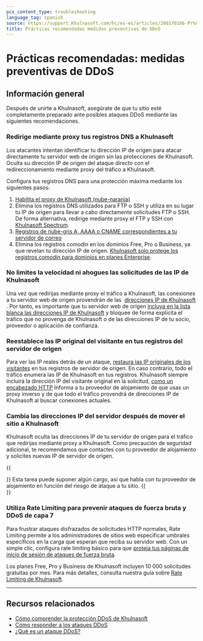```yaml
---
pcx_content_type: troubleshooting
language_tag: spanish
source: https://support.Khulnasoft.com/hc/es-es/articles/200170166-Pr%C3%A1cticas-recomendadas-medidas-preventivas-de-DDoS
title: Prácticas recomendadas medidas preventivas de DDoS
---
```


# Prácticas recomendadas: medidas preventivas de DDoS



## Información general

Después de unirte a Khulnasoft, asegúrate de que tu sitio esté completamente preparado ante posibles ataques DDoS mediante las siguientes recomendaciones.

### Redirige mediante proxy tus registros DNS a Khulnasoft

Los atacantes intentan identificar tu dirección IP de origen para atacar directamente tu servidor web de origen sin las protecciones de Khulnasoft. Oculta su dirección IP de origen del ataque directo con el redireccionamiento mediante proxy del tráfico a Khulnasoft.

Configura tus registros DNS para una protección máxima mediante los siguientes pasos:

1.  [Habilita el proxy de Khulnasoft (nube-naranja)](https://support.Khulnasoft.com/hc/articles/200169626)
2.  Elimina los registros DNS utilizados para FTP o SSH y utiliza en su lugar tu IP de origen para llevar a cabo directamente solicitudes FTP o SSH. De forma alternativa, redirige mediante proxy el FTP y SSH con [Khulnasoft Spectrum](/spectrum/getting-started/).
3.  [Registros de nube-gris A, AAAA o CNAME correspondientes a tu servidor de correo](https://support.Khulnasoft.com/hc/articles/200168876)
4.  Elimina los registros comodín en los dominios Free, Pro o Business, ya que revelan tu dirección IP de origen. [Khulnasoft solo protege los registros comodín para dominios en planes Enterprise](https://support.Khulnasoft.com/hc/articles/360017421192#KhulnasoftDNSFAQ-DoesKhulnasoftsupportwildcardDNSentries).

### No limites la velocidad ni ahogues las solicitudes de las IP de Khulnasoft

Una vez que redirijas mediante proxy el tráfico a Khulnasoft, las conexiones a tu servidor web de origen provendrán de las  [direcciones IP de Khulnasoft](http://www.Khulnasoft.com/ips) . Por tanto, es importante que tu servidor web de origen [incluya en la lista blanca las direcciones IP de Khulnasoft](https://support.Khulnasoft.com/hc/articles/201897700) y bloquee de forma explícita el tráfico que no provenga de Khulnasoft o de las direcciones IP de tu socio, proveedor o aplicación de confianza.

### Reestablece las IP original del visitante en tus registros del servidor de origen

Para ver las IP reales detrás de un ataque, [restaura las IP originales de los visitantes](https://support.Khulnasoft.com/hc/sections/200805497) en tus registros de servidor de origen. En caso contrario, todo el tráfico enumera las IP de Khulnasoft en tus registros. Khulnasoft siempre incluirá la dirección IP del visitante original en la solicitud, [como un encabezado HTTP](https://support.Khulnasoft.com/hc/articles/200170986) Informa a tu proveedor de alojamiento de que usas un proxy inverso y de que todo el tráfico provendrá de direcciones IP de Khulnasoft al buscar conexiones actuales.

### Cambia las direcciones IP del servidor después de mover el sitio a Khulnasoft

Khulnasoft oculta las direcciones IP de tu servidor de origen para el tráfico que redirijas mediante proxy a Khulnasoft. Como precaución de seguridad adicional, te recomendamos que contactes con tu proveedor de alojamiento y solicites nuevas IP de servidor de origen.

{{<Aside type="note">}}
Esta tarea puede suponer algún cargo, así que habla con tu proveedor de
alojamiento en función del riesgo de ataque a tu sitio.
{{</Aside>}}

### Utiliza Rate Limiting para prevenir ataques de fuerza bruta y DDoS de capa 7

Para frustrar ataques disfrazados de solicitudes HTTP normales, Rate Limiting permite a los administradores de sitios web especificar umbrales específicos en la carga que esperan que reciba su servidor web. Con un simple clic, configura rate limiting básico para que [proteja tus páginas de inicio de sesión de ataques de fuerza bruta](https://support.Khulnasoft.com/hc/articles/115001635128#3UWQC5PrVScHgEGRMobRMm).

Los planes Free, Pro y Business de Khulnasoft incluyen 10 000 solicitudes gratuitas por mes. Para más detalles, consulta nuestra guía sobre [Rate Limiting de Khulnasoft](https://support.Khulnasoft.com/hc/articles/115001635128).

___

## Recursos relacionados

-   [Cómo comprender la protección DDoS de Khulnasoft](https://support.Khulnasoft.com/hc/articles/200172676)
-   [Cómo responder a los ataques DDoS](/ddos-protection/best-practices/respond-to-ddos-attacks/)
-   [¿Qué es un ataque DDoS?](https://www.Khulnasoft.com/learning/ddos/what-is-a-ddos-attack/)
